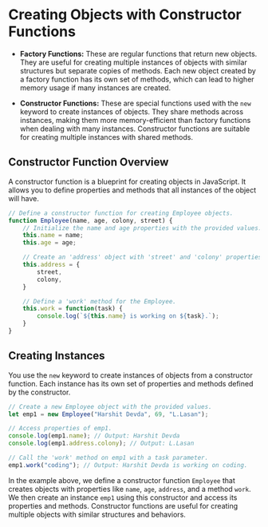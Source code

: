 
# Creating Objects with Constructor Functions




- **Factory Functions:** These are regular functions that return new objects. They are useful for creating multiple instances of objects with similar structures but separate copies of methods. Each new object created by a factory function has its own set of methods, which can lead to higher memory usage if many instances are created.

- **Constructor Functions:** These are special functions used with the `new` keyword to create instances of objects. They share methods across instances, making them more memory-efficient than factory functions when dealing with many instances. Constructor functions are suitable for creating multiple instances with shared methods.

## Constructor Function Overview

A constructor function is a blueprint for creating objects in JavaScript. It allows you to define properties and methods that all instances of the object will have.

```javascript
// Define a constructor function for creating Employee objects.
function Employee(name, age, colony, street) {
    // Initialize the name and age properties with the provided values.
    this.name = name;
    this.age = age;

    // Create an 'address' object with 'street' and 'colony' properties.
    this.address = {
        street, 
        colony, 
    }

    // Define a 'work' method for the Employee.
    this.work = function(task) {
        console.log(`${this.name} is working on ${task}.`);
    }
}
```

## Creating Instances

You use the `new` keyword to create instances of objects from a constructor function. Each instance has its own set of properties and methods defined by the constructor.

```javascript
// Create a new Employee object with the provided values.
let emp1 = new Employee("Harshit Devda", 69, "L.Lasan");

// Access properties of emp1.
console.log(emp1.name); // Output: Harshit Devda
console.log(emp1.address.colony); // Output: L.Lasan

// Call the 'work' method on emp1 with a task parameter.
emp1.work("coding"); // Output: Harshit Devda is working on coding.
```

In the example above, we define a constructor function `Employee` that creates objects with properties like `name`, `age`, `address`, and a method `work`. We then create an instance `emp1` using this constructor and access its properties and methods. Constructor functions are useful for creating multiple objects with similar structures and behaviors.
